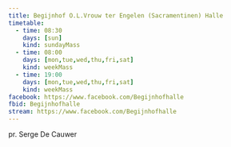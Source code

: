 ```yaml
---
title: Begijnhof O.L.Vrouw ter Engelen (Sacramentinen) Halle
timetable:
  - time: 08:30
    days: [sun]
    kind: sundayMass
  - time: 08:00
    days: [mon,tue,wed,thu,fri,sat]
    kind: weekMass
  - time: 19:00
    days: [mon,tue,wed,thu,fri,sat]
    kind: weekMass
facebook: https://www.facebook.com/Begijnhofhalle
fbid: Begijnhofhalle
stream: https://www.facebook.com/Begijnhofhalle
---
```

pr. Serge De Cauwer
